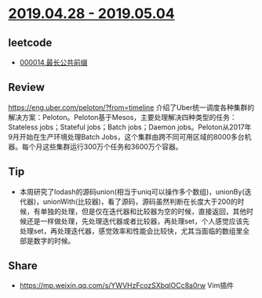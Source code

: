 # [2019.04.28 - 2019.05.04](https://github.com/vjudge/ARTS/blob/master/2019/第0003周.md)

## leetcode
* [000014.最长公共前缀](https://github.com/vjudge/leetcode/tree/master/000001-000200/000014.最长公共前缀)

## Review
https://eng.uber.com/peloton/?from=timeline
介绍了Uber统一调度各种集群的解决方案：Peloton。Peloton基于Mesos，主要处理解决四种类型的任务：Stateless jobs；Stateful jobs；Batch jobs；Daemon jobs。Peloton从2017年9月开始在生产环境处理Batch Jobs，这个集群由跨不同可用区域的8000多台机器。每个月这些集群运行300万个任务和3600万个容器。

## Tip
* 本周研究了lodash的源码union(相当于uniq可以操作多个数组)，unionBy(迭代器)，unionWith(比较器)，看了源码，源码虽然判断在长度大于200的时候，有单独的处理，但是仅在迭代器和比较器为空的时候，直接返回，其他时候还是一样做处理，先处理迭代器或者比较器，再处理set，个人感觉应该先处理set，再处理迭代器，感觉效率和性能会比较快，尤其当面临的数组里全部是数字的时候。


## Share
* https://mp.weixin.qq.com/s/YWVHzFcozSXbqlOCc8a0rw
Vim插件

